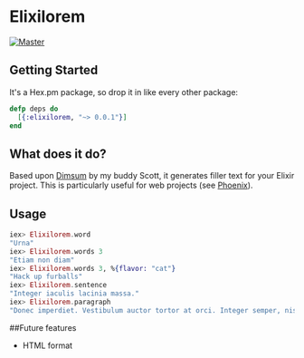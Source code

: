 # Elixilorem
[![Master](https://travis-ci.org/mgamini/elixilorem.svg?branch=master)](https://travis-ci.org/mgamini/elixilorem)

## Getting Started
It's a Hex.pm package, so drop it in like every other package:

```elixir
defp deps do
  [{:elixilorem, "~> 0.0.1"}]
end
```

## What does it do?
Based upon [Dimsum](https://github.com/ninjascribble/dimsum) by my buddy Scott, it generates filler text for your Elixir project. This is particularly useful for web projects (see [Phoenix](https://github.com/phoenixframework/phoenix)).

## Usage
```elixir
iex> Elixilorem.word
"Urna"
iex> Elixilorem.words 3
"Etiam non diam"
iex> Elixilorem.words 3, %{flavor: "cat"}
"Hack up furballs"
iex> Elixilorem.sentence
"Integer iaculis lacinia massa."
iex> Elixilorem.paragraph
"Donec imperdiet. Vestibulum auctor tortor at orci. Integer semper, nisi eget suscipit eleifend, erat nisl hendrerit justo, eget vestibulum lorem justo ac leo. Integer sem velit, pharetra in, fringilla eu, fermentum id, felis. Vestibulum sed felis. In elit. Praesent et pede vel ante dapibus condimentum. Donec magna. Quisque id risus. Mauris vulputate pellentesque leo. Duis vulputate, ligula at venenatis tincidunt, orci nunc interdum leo, ac egestas elit sem ut lacus. Etiam non diam quis arcu egestas commodo. Curabitur nec massa ac massa gravida condimentum. Aenean id libero. Pellentesque vitae tellus. Fusce lectus est, accumsan ac, bibendum sed, porta eget, augue. Etiam faucibus. Quisque tempus purus eu ante."
```

##Future features
- HTML format